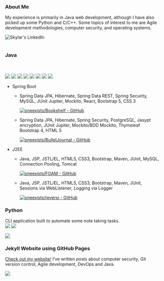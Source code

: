 ### About Me

My experience is primarily in Java web development, although I have also picked up some Python and C/C++.
Some topics of interest to me are Agile development methodologies, computer security, and operating systems.

<div id="links">
<a href="https://www.linkedin.com/in/skylar-lynner-826079188/">
  <img align="left" alt="Skylar's LinkedIn" src="https://img.shields.io/badge/LinkedIn-blue?logo=linkedin&logoColor=white&style=for-the-badge" />
</a>
</div>
<br><br>

### Java

<p>
  <br> <br>
  <img src="https://img.shields.io/badge/Java-ED8B00?style=for-the-badge&logo=java&logoColor=white" />
  <img src="https://img.shields.io/badge/Bootstrap-563D7C?style=for-the-badge&logo=bootstrap&logoColor=white" />
  <img src="https://img.shields.io/badge/HTML5-E34F26?style=for-the-badge&logo=html5&logoColor=white" />
  <img src="https://img.shields.io/badge/JavaScript-323330?style=for-the-badge&logo=javascript&logoColor=F7DF1E" />
  <img src="https://img.shields.io/badge/CSS3-1572B6?style=for-the-badge&logo=css3&logoColor=white" />
  <img src="https://img.shields.io/badge/React-20232A?style=for-the-badge&logo=react&logoColor=61DAFB" />
  <img src="https://img.shields.io/badge/PostgreSQL-316192?style=for-the-badge&logo=postgresql&logoColor=white" />
  <img src="https://img.shields.io/badge/Eclipse-2C2255?style=for-the-badge&logo=eclipse&logoColor=white" />
</p>

- Spring Boot

  - Spring Data JPA, Hibernate, Spring Data REST, Spring Security, MySQL, JUnit Jupiter, Mockito, React, Bootstrap 5, CSS 3

    [![oneexists/Bookshelf - GitHub](https://gh-card.dev/repos/oneexists/Bookshelf.svg)](https://github.com/oneexists/Bookshelf)

  - Spring Data JPA, Hibernate, Spring Security, PostgreSQL, Jasypt encryption, JUnit Jupiter, Mockito/BDD Mockito, Thymeleaf
    Bootstrap 4, HTML 5
    
    [![oneexists/BulletJournal - GitHub](https://gh-card.dev/repos/oneexists/BulletJournal.svg)](https://github.com/oneexists/BulletJournal)

- J2EE
  - Java, JSP, JSTL/EL, HTML5, CSS3, Bootstrap, Maven, JUnit, MySQL, Connection Pooling, Tomcat

    [![oneexists/FOAM - GitHub](https://gh-card.dev/repos/oneexists/FOAM.svg)](https://github.com/oneexists/FOAM)
    
  - Java, JSP, JSTL/EL, HTML5, CSS3, Bootstrap, Maven, JUnit, Sessions via WebListener, Logging via Logger

    [![oneexists/reversi - GitHub](https://gh-card.dev/repos/oneexists/reversi.svg)](https://github.com/oneexists/reversi)

### Python
<p>
  CLI application built to automate some note taking tasks.
  <br />
  <img src="https://img.shields.io/badge/Python-3776AB?style=for-the-badge&logo=python&logoColor=white" />
  <img src="https://img.shields.io/badge/Visual_Studio_Code-0078D4?style=for-the-badge&logo=visual%20studio%20code&logoColor=white" />
</p>
  <div id="projects">
    <a href="https://github.com/oneexists/pyutil"><img src="https://gh-card.dev/repos/oneexists/pyutil.svg"></a>
  </div>

### Jekyll Website using GitHub Pages
<p>
  <a href="https://oneexists.github.io/">Check out my website!</a>
  I've written posts about computer security, Git version control, Agile development, DevOps and Java.
</p>

<div id="website">
  <a href="https://github.com/oneexists/oneexists.github.io"><img src="https://gh-card.dev/repos/oneexists/oneexists.github.io.svg"></a>
</div>
<br>
